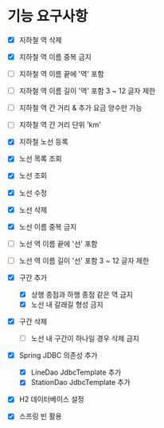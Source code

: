 # 기능 요구사항

- [x] 지하철 역 삭제
  
- [x] 지하철 역 이름 중복 금지
  
- [ ] 지하철 역 이름 끝에 '역' 포함
  
- [ ] 지하철 역 이름 길이 '역' 포함 3 ~ 12 글자 제한

- [ ] 지하철 역 간 거리 & 추가 요금 양수만 가능

- [ ] 지하철 역 간 거리 단위 'km'
  
- [x] 지하철 노선 등록

- [x] 노선 목록 조회
    
- [x] 노선 조회

- [x] 노선 수정

- [x] 노선 삭제

- [x] 노선 이름 중복 금지

- [ ] 노선 역 이름 끝에 '선' 포함

- [ ] 노선 역 이름 길이 '선' 포함 3 ~ 12 글자 제한

- [x] 구간 추가
    - [x] 상행 종점과 하행 종점 같은 역 금지
    - [x] 노선 내 갈래길 형성 금지
  
- [x] 구간 삭제
    - [ ] 노선 내 구간이 하나일 경우 삭제 금지
  
- [x] Spring JDBC 의존성 추가
    - [x] LineDao JdbcTemplate 추가
    - [x] StationDao JdbcTemplate 추가

- [x] H2 데이터베이스 설정

- [x] 스프링 빈 활용